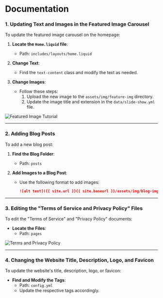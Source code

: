 # Documentation

### 1. Updating Text and Images in the Featured Image Carousel

To update the featured image carousel on the homepage:

1. **Locate the `Home.liquid` file**:
   - Path: `includes/layouts/home.liquid`

2. **Change Text**:
   - Find the `text-content` class and modify the text as needed.

3. **Change Images**:
   - Follow these steps:
     1. Upload the new image to the `assets/img/feature-img` directory.
     2. Update the image title and extension in the `data/slide-show.yml` file.

![Featured Image Tutorial](https://elishaadamu.github.io/nba-project/featured-image-tutorial.png)

---

### 2. Adding Blog Posts

To add a new blog post:

1. **Find the Blog Folder**:
   - Path: `posts`

2. **Add Images to a Blog Post**:
   - Use the following format to add images:
     ```markdown
     ![alt text]({{ site.url }}{{ site.baseurl }}/assets/img/blog-img/Screen Shot 2020-07-07 at 11.53.25 AM.png)
     ```

---

### 3. Editing the "Terms of Service and Privacy Policy" Files

To edit the "Terms of Service" and "Privacy Policy" documents:

- **Locate the Files**:
  - Path: `pages`

![Terms and Privacy Policy](https://elishaadamu.github.io/nba-project/terms-and-privacy.png)

---

### 4. Changing the Website Title, Description, Logo, and Favicon

To update the website's title, description, logo, or favicon:

- **Find and Modify the Tags**:
  - Path: `config.yml`
  - Update the respective tags accordingly.
